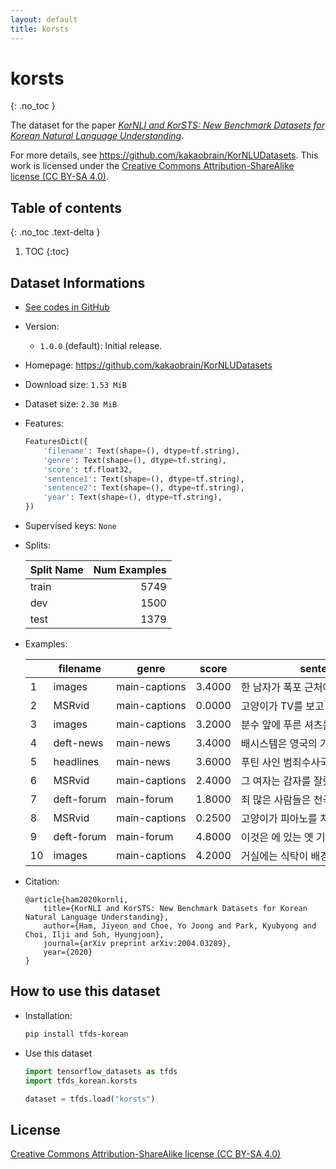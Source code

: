 ```yaml
---
layout: default
title: korsts
---
```


# korsts
{: .no_toc }

The dataset for the paper [_KorNLI and KorSTS: New Benchmark Datasets for Korean Natural Language Understanding_](https://arxiv.org/abs/2004.03289).

For more details, see <https://github.com/kakaobrain/KorNLUDatasets>.
This work is licensed under the [Creative Commons Attribution-ShareAlike license (CC BY-SA 4.0)](https://creativecommons.org/licenses/by-sa/4.0/).

## Table of contents
{: .no_toc .text-delta }

1. TOC
{:toc}

## Dataset Informations

* [See codes in GitHub](https://github.com/jeongukjae/tfds-korean/blob/main/tfds_korean/korsts/korsts.py)
* Version:
  * `1.0.0` (default): Initial release.
* Homepage: <https://github.com/kakaobrain/KorNLUDatasets>
* Download size: `1.53 MiB`
* Dataset size: `2.30 MiB`
* Features:

  ```python
  FeaturesDict({
      'filename': Text(shape=(), dtype=tf.string),
      'genre': Text(shape=(), dtype=tf.string),
      'score': tf.float32,
      'sentence1': Text(shape=(), dtype=tf.string),
      'sentence2': Text(shape=(), dtype=tf.string),
      'year': Text(shape=(), dtype=tf.string),
  })
  ```

* Supervised keys: `None`
* Splits:

  | Split Name | Num Examples        |
  |------------|--------------------:|
  |train  |5749|
  |dev  |1500|
  |test  |1379|

* Examples:

  | |filename|genre|score|sentence1|sentence2|year|
  |---|---|---|---|---|---|---|
  |1|images|main-captions|3.4000|한 남자가 폭포 근처에 물속에 서 있다.|한 남자가 물속으로 걸어 들어가 물이 떨어지는 것을 지켜본다.|2015|
  |2|MSRvid|main-captions|0.0000|고양이가 TV를 보고 있다.|남자가 휴가를 갈고 있다.|2012test|
  |3|images|main-captions|3.2000|분수 앞에 푸른 셔츠를 입은 남자.|푸른 셔츠와 황갈색 바지를 입은 한 남자가 자갈 돌로 포장된 광장에 있는 한 남자의 ...|2014|
  |4|deft-news|main-news|3.4000|배시스템은 영국의 가장 큰 방위회사이다.|배제도는 영국에서 가장 큰 군대이다|2014|
  |5|headlines|main-news|3.6000|푸틴 사인 범죄수사국|09 : 32명의 푸틴이 범죄 합병을 금지|2015|
  |6|MSRvid|main-captions|2.4000|그 여자는 감자를 잘랐다.|남자가 감자를 자르고 있다.|2012test|
  |7|deft-forum|main-forum|1.8000|죄 많은 사람들은 천국에 가지 못한다.|죄는 천국으로 들어가면 없어진다.|2014|
  |8|MSRvid|main-captions|0.2500|고양이가 피아노를 치고 있다.|고양이가 발을 핥고 있다.|2012train|
  |9|deft-forum|main-forum|4.8000|이것은 에 있는 옛 기록을 능가한다.|이것은 에 설정된 일일 기록을 깨뜨린다.|2014|
  |10|images|main-captions|4.2000|거실에는 식탁이 배경으로 놓여 있다.|배경에 식당이 있는 거실의 보기.|2014|

* Citation:

  ```text
  @article{ham2020kornli,
      title={KorNLI and KorSTS: New Benchmark Datasets for Korean Natural Language Understanding},
      author={Ham, Jiyeon and Choe, Yo Joong and Park, Kyubyong and Choi, Ilji and Soh, Hyungjoon},
      journal={arXiv preprint arXiv:2004.03289},
      year={2020}
  }
  ```

## How to use this dataset

* Installation:

  ```sh
  pip install tfds-korean
  ```

* Use this dataset

  ```python
  import tensorflow_datasets as tfds
  import tfds_korean.korsts

  dataset = tfds.load("korsts")
  ```

## License

[Creative Commons Attribution-ShareAlike license (CC BY-SA 4.0)](https://creativecommons.org/licenses/by-sa/4.0/)

<style> td {white-space: nowrap;} </style>
